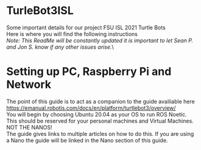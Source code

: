 # TurleBot3ISL
Some important details for our project FSU ISL 2021 Turtle Bots\
Here is where you will find the following instructions\
*Note: This ReadMe will be constantly updated it is important to let Sean P. and Jon S. know if any other issues arise.*\
# Setting up PC, Raspberry Pi and Network
The point of this guide is to act as a companion to the guide availiable here\
https://emanual.robotis.com/docs/en/platform/turtlebot3/overview/ <br />
You will begin by choosing Ubuntu 20.04 as your OS to run ROS Noetic. This should be reserved for your personal machines and Virtual Machines. NOT THE NANOS!<br /> 
The guide gives links to multiple articles on how to do this. If you are using a Nano the guide will be linked in the Nano section of this guide.<br />


